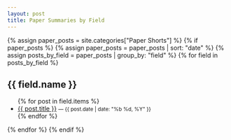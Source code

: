 ```yaml
---
layout: post
title: Paper Summaries by Field
---
```


{% assign paper_posts = site.categories["Paper Shorts"] %}
{% if paper_posts %}
  {% assign paper_posts = paper_posts | sort: "date" %}
  {% assign posts_by_field = paper_posts | group_by: "field" %}
  {% for field in posts_by_field %}
  <h2>{{ field.name }}</h2>
  <ul>
    {% for post in field.items %}
    <li>
      <a href="{{ post.url }}">{{ post.title }}</a>
      <small>— {{ post.date | date: "%b %d, %Y" }}</small>
    </li>
    {% endfor %}
  </ul>
  {% endfor %}
{% endif %}

